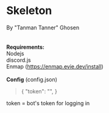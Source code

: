 # Skeleton
By "Tanman Tanner" Ghosen<br>
<br><br>
<b>Requirements:</b>
<br>Nodejs
<br>discord.js
<br>Enmap (https://enmap.evie.dev/install)
<br><br>
<b>Config</b>
(config.json)<br>
<blockquote>{
	"token": "",
}
</blockquote>
token = bot's token for logging in
